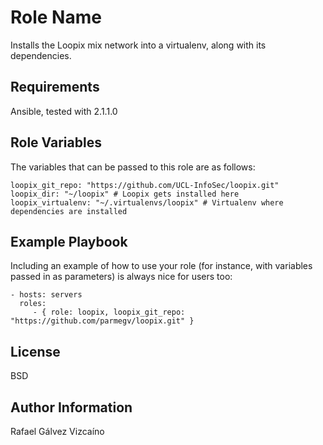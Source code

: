 Role Name
=========

Installs the Loopix mix network into a virtualenv, along with its dependencies.

Requirements
------------

Ansible, tested with 2.1.1.0

Role Variables
--------------

The variables that can be passed to this role are as follows:

	loopix_git_repo: "https://github.com/UCL-InfoSec/loopix.git"
	loopix_dir: "~/loopix" # Loopix gets installed here
	loopix_virtualenv: "~/.virtualenvs/loopix" # Virtualenv where dependencies are installed

Example Playbook
----------------

Including an example of how to use your role (for instance, with variables passed in as parameters) is always nice for users too:

    - hosts: servers
      roles:
         - { role: loopix, loopix_git_repo: "https://github.com/parmegv/loopix.git" }

License
--------

BSD

Author Information
--------------------

Rafael Gálvez Vizcaíno
